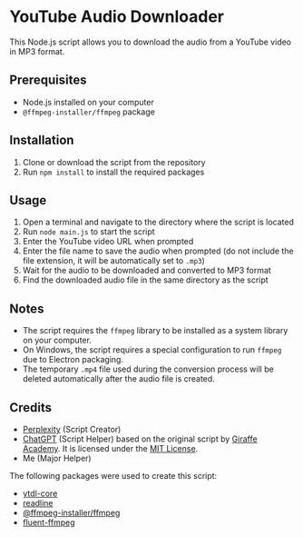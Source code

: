 # YouTube Audio Downloader

This Node.js script allows you to download the audio from a YouTube video in MP3 format.

## Prerequisites

- Node.js installed on your computer
- `@ffmpeg-installer/ffmpeg` package

## Installation

1. Clone or download the script from the repository
2. Run `npm install` to install the required packages

## Usage

1. Open a terminal and navigate to the directory where the script is located
2. Run `node main.js` to start the script
3. Enter the YouTube video URL when prompted
4. Enter the file name to save the audio when prompted (do not include the file extension, it will be automatically set to `.mp3`)
5. Wait for the audio to be downloaded and converted to MP3 format
6. Find the downloaded audio file in the same directory as the script

## Notes

- The script requires the `ffmpeg` library to be installed as a system library on your computer.
- On Windows, the script requires a special configuration to run `ffmpeg` due to Electron packaging.
- The temporary `.mp4` file used during the conversion process will be deleted automatically after the audio file is created.

## Credits

- [Perplexity](https://www.perplexity.ai/) (Script Creator)
- [ChatGPT](https://github.com/ChatGPT) (Script Helper) based on the original script by [Giraffe Academy](https://www.youtube.com/channel/UC4JX40jDee_tINbkjycV4Sg). It is licensed under the [MIT License](https://github.com/ChatGPT/youtube-audio-downloader/blob/main/LICENSE).
- Me (Major Helper)

The following packages were used to create this script:

- [ytdl-core](https://www.npmjs.com/package/ytdl-core)
- [readline](https://nodejs.org/api/readline.html)
- [@ffmpeg-installer/ffmpeg](https://www.npmjs.com/package/@ffmpeg-installer/ffmpeg)
- [fluent-ffmpeg](https://www.npmjs.com/package/fluent-ffmpeg)
